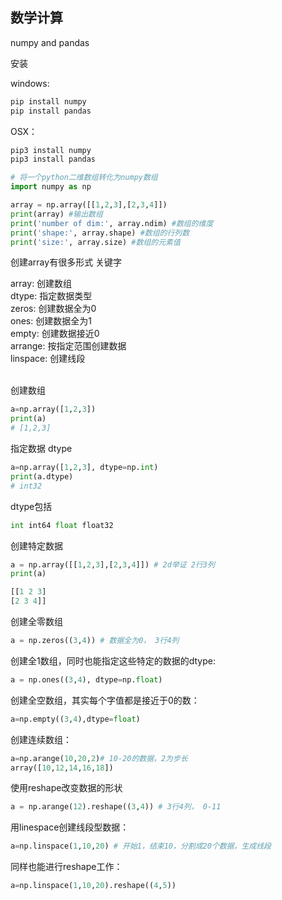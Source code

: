 ## 数学计算

numpy and pandas

安装

windows:
```python
pip install numpy
pip install pandas
```

OSX：
```python
pip3 install numpy
pip3 install pandas
```

```python
# 将一个python二维数组转化为numpy数组
import numpy as np

array = np.array([[1,2,3],[2,3,4]])
print(array) #输出数组
print('number of dim:', array.ndim) #数组的维度
print('shape:', array.shape) #数组的行列数
print('size:', array.size) #数组的元素值
```

创建array有很多形式
关键字

array: 创建数组 <br>
dtype: 指定数据类型<br>
zeros: 创建数据全为0<br>
ones: 创建数据全为1<br>
empty: 创建数据接近0<br>
arrange: 按指定范围创建数据<br>
linspace: 创建线段<br><br>

创建数组<br>
```python
a=np.array([1,2,3])
print(a)
# [1,2,3]
```

指定数据 dtype
```python
a=np.array([1,2,3], dtype=np.int)
print(a.dtype)
# int32
```

dtype包括
```python
int int64 float float32
```

创建特定数据
```python
a = np.array([[1,2,3],[2,3,4]]) # 2d举证 2行3列
print(a)
```

```python
[[1 2 3]
[2 3 4]]
```
创建全零数组
```python
a = np.zeros((3,4)) # 数据全为0， 3行4列
```
创建全1数组，同时也能指定这些特定的数据的dtype:
```python
a = np.ones((3,4), dtype=np.float)
```
创建全空数组，其实每个字值都是接近于0的数：
```python
a=np.empty((3,4),dtype=float)
```
创建连续数组：
```python
a=np.arange(10,20,2)# 10-20的数据，2为步长
array([10,12,14,16,18])
```
使用reshape改变数据的形状
```python
a = np.arange(12).reshape((3,4)) # 3行4列， 0-11
```
用linespace创建线段型数据：
```python
a=np.linspace(1,10,20) # 开始1，结束10，分割成20个数据，生成线段
```
同样也能进行reshape工作：
```python
a=np.linspace(1,10,20).reshape((4,5)) 
```